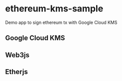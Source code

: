 # ethereum-kms-sample

Demo app to sign ethereum tx with Google Cloud KMS

## Google Cloud KMS

## Web3js

## Etherjs

